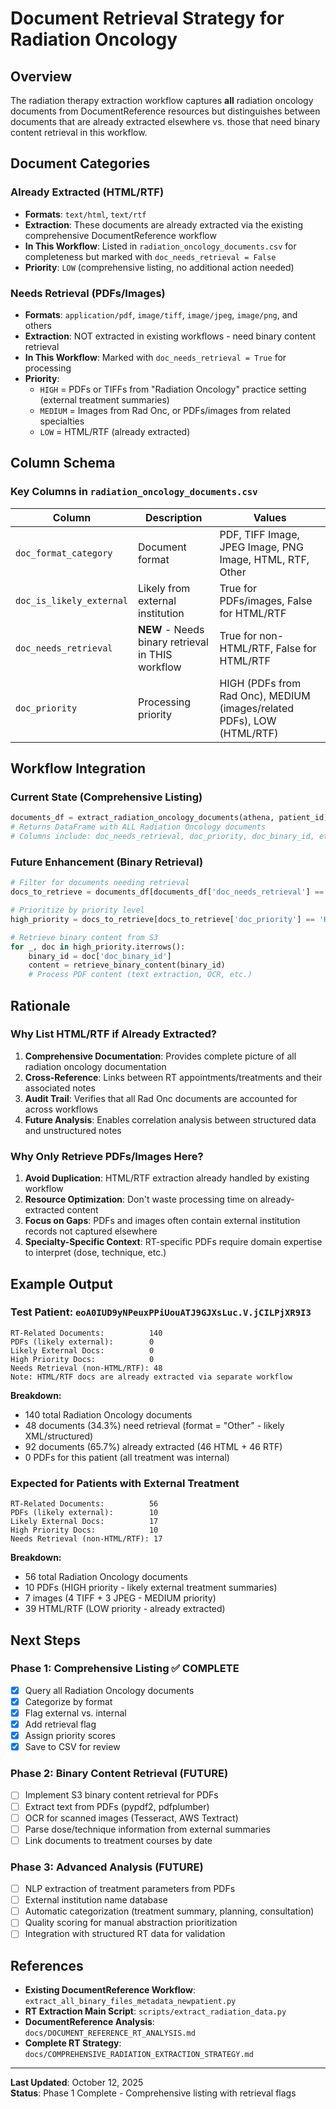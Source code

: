 # Document Retrieval Strategy for Radiation Oncology

## Overview

The radiation therapy extraction workflow captures **all** radiation oncology documents from DocumentReference resources but distinguishes between documents that are already extracted elsewhere vs. those that need binary content retrieval in this workflow.

## Document Categories

### Already Extracted (HTML/RTF)
- **Formats**: `text/html`, `text/rtf`
- **Extraction**: These documents are already extracted via the existing comprehensive DocumentReference workflow
- **In This Workflow**: Listed in `radiation_oncology_documents.csv` for completeness but marked with `doc_needs_retrieval = False`
- **Priority**: `LOW` (comprehensive listing, no additional action needed)

### Needs Retrieval (PDFs/Images)
- **Formats**: `application/pdf`, `image/tiff`, `image/jpeg`, `image/png`, and others
- **Extraction**: NOT extracted in existing workflows - need binary content retrieval
- **In This Workflow**: Marked with `doc_needs_retrieval = True` for processing
- **Priority**: 
  - `HIGH` = PDFs or TIFFs from "Radiation Oncology" practice setting (external treatment summaries)
  - `MEDIUM` = Images from Rad Onc, or PDFs/images from related specialties
  - `LOW` = HTML/RTF (already extracted)

## Column Schema

### Key Columns in `radiation_oncology_documents.csv`

| Column | Description | Values |
|--------|-------------|--------|
| `doc_format_category` | Document format | PDF, TIFF Image, JPEG Image, PNG Image, HTML, RTF, Other |
| `doc_is_likely_external` | Likely from external institution | True for PDFs/images, False for HTML/RTF |
| `doc_needs_retrieval` | **NEW** - Needs binary retrieval in THIS workflow | True for non-HTML/RTF, False for HTML/RTF |
| `doc_priority` | Processing priority | HIGH (PDFs from Rad Onc), MEDIUM (images/related PDFs), LOW (HTML/RTF) |

## Workflow Integration

### Current State (Comprehensive Listing)
```python
documents_df = extract_radiation_oncology_documents(athena, patient_id)
# Returns DataFrame with ALL Radiation Oncology documents
# Columns include: doc_needs_retrieval, doc_priority, doc_binary_id, etc.
```

### Future Enhancement (Binary Retrieval)
```python
# Filter for documents needing retrieval
docs_to_retrieve = documents_df[documents_df['doc_needs_retrieval'] == True]

# Prioritize by priority level
high_priority = docs_to_retrieve[docs_to_retrieve['doc_priority'] == 'HIGH']

# Retrieve binary content from S3
for _, doc in high_priority.iterrows():
    binary_id = doc['doc_binary_id']
    content = retrieve_binary_content(binary_id)
    # Process PDF content (text extraction, OCR, etc.)
```

## Rationale

### Why List HTML/RTF if Already Extracted?

1. **Comprehensive Documentation**: Provides complete picture of all radiation oncology documentation
2. **Cross-Reference**: Links between RT appointments/treatments and their associated notes
3. **Audit Trail**: Verifies that all Rad Onc documents are accounted for across workflows
4. **Future Analysis**: Enables correlation analysis between structured data and unstructured notes

### Why Only Retrieve PDFs/Images Here?

1. **Avoid Duplication**: HTML/RTF extraction already handled by existing workflow
2. **Resource Optimization**: Don't waste processing time on already-extracted content
3. **Focus on Gaps**: PDFs and images often contain external institution records not captured elsewhere
4. **Specialty-Specific Context**: RT-specific PDFs require domain expertise to interpret (dose, technique, etc.)

## Example Output

### Test Patient: `eoA0IUD9yNPeuxPPiUouATJ9GJXsLuc.V.jCILPjXR9I3`

```
RT-Related Documents:          140
PDFs (likely external):        0
Likely External Docs:          0
High Priority Docs:            0
Needs Retrieval (non-HTML/RTF): 48
Note: HTML/RTF docs are already extracted via separate workflow
```

**Breakdown:**
- 140 total Radiation Oncology documents
- 48 documents (34.3%) need retrieval (format = "Other" - likely XML/structured)
- 92 documents (65.7%) already extracted (46 HTML + 46 RTF)
- 0 PDFs for this patient (all treatment was internal)

### Expected for Patients with External Treatment

```
RT-Related Documents:          56
PDFs (likely external):        10
Likely External Docs:          17
High Priority Docs:            10
Needs Retrieval (non-HTML/RTF): 17
```

**Breakdown:**
- 56 total Radiation Oncology documents
- 10 PDFs (HIGH priority - likely external treatment summaries)
- 7 images (4 TIFF + 3 JPEG - MEDIUM priority)
- 39 HTML/RTF (LOW priority - already extracted)

## Next Steps

### Phase 1: Comprehensive Listing ✅ COMPLETE
- [x] Query all Radiation Oncology documents
- [x] Categorize by format
- [x] Flag external vs. internal
- [x] Add retrieval flag
- [x] Assign priority scores
- [x] Save to CSV for review

### Phase 2: Binary Content Retrieval (FUTURE)
- [ ] Implement S3 binary content retrieval for PDFs
- [ ] Extract text from PDFs (pypdf2, pdfplumber)
- [ ] OCR for scanned images (Tesseract, AWS Textract)
- [ ] Parse dose/technique information from external summaries
- [ ] Link documents to treatment courses by date

### Phase 3: Advanced Analysis (FUTURE)
- [ ] NLP extraction of treatment parameters from PDFs
- [ ] External institution name database
- [ ] Automatic categorization (treatment summary, planning, consultation)
- [ ] Quality scoring for manual abstraction prioritization
- [ ] Integration with structured RT data for validation

## References

- **Existing DocumentReference Workflow**: `extract_all_binary_files_metadata_newpatient.py`
- **RT Extraction Main Script**: `scripts/extract_radiation_data.py`
- **DocumentReference Analysis**: `docs/DOCUMENT_REFERENCE_RT_ANALYSIS.md`
- **Complete RT Strategy**: `docs/COMPREHENSIVE_RADIATION_EXTRACTION_STRATEGY.md`

---
**Last Updated**: October 12, 2025  
**Status**: Phase 1 Complete - Comprehensive listing with retrieval flags
